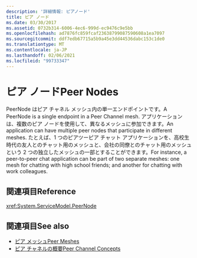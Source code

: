 ```yaml
---
description: '詳細情報: ピアノード'
title: ピア ノード
ms.date: 03/30/2017
ms.assetid: 0732b314-6006-4ec6-999d-ec9476c9e5bb
ms.openlocfilehash: ad7876fc859fcaf23638799087590608a1ea7097
ms.sourcegitcommit: ddf7edb67715a5b9a45e3dd44536dabc153c1de0
ms.translationtype: MT
ms.contentlocale: ja-JP
ms.lasthandoff: 02/06/2021
ms.locfileid: "99733347"
---
```

# <a name="peer-nodes"></a><span data-ttu-id="22d1a-103">ピア ノード</span><span class="sxs-lookup"><span data-stu-id="22d1a-103">Peer Nodes</span></span>

<span data-ttu-id="22d1a-104">PeerNode はピア チャネル メッシュ内の単一エンドポイントです。</span><span class="sxs-lookup"><span data-stu-id="22d1a-104">A PeerNode is a single endpoint in a Peer Channel mesh.</span></span> <span data-ttu-id="22d1a-105">アプリケーションは、複数のピア ノードを使用して、異なるメッシュに参加できます。</span><span class="sxs-lookup"><span data-stu-id="22d1a-105">An application can have multiple peer nodes that participate in different meshes.</span></span> <span data-ttu-id="22d1a-106">たとえば、1 つのピアツーピア チャット アプリケーションを、高校生時代の友人とのチャット用のメッシュと、会社の同僚とのチャット用のメッシュという 2 つの独立したメッシュの一部とすることができます。</span><span class="sxs-lookup"><span data-stu-id="22d1a-106">For instance, a peer-to-peer chat application can be part of two separate meshes: one mesh for chatting with high school friends; and another for chatting with work colleagues.</span></span>  
  
## <a name="reference"></a><span data-ttu-id="22d1a-107">関連項目</span><span class="sxs-lookup"><span data-stu-id="22d1a-107">Reference</span></span>  

 <xref:System.ServiceModel.PeerNode>  
  
## <a name="see-also"></a><span data-ttu-id="22d1a-108">関連項目</span><span class="sxs-lookup"><span data-stu-id="22d1a-108">See also</span></span>

- [<span data-ttu-id="22d1a-109">ピア メッシュ</span><span class="sxs-lookup"><span data-stu-id="22d1a-109">Peer Meshes</span></span>](peer-meshes.md)
- [<span data-ttu-id="22d1a-110">ピア チャネルの概要</span><span class="sxs-lookup"><span data-stu-id="22d1a-110">Peer Channel Concepts</span></span>](peer-channel-concepts.md)
